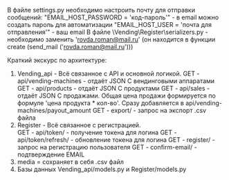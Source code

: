 В файле settings.py необходимо настроить почту для отправки сообщений:
"EMAIL_HOST_PASSWORD = 'код-пароль'" - в email можно создать пароль для автоматизации
"EMAIL_HOST_USER = 'почта для отправления'" - ваш email
В файле \Vending\Register\serializers.py - необходимо заменить 'rovda.roman@mail.ru' (он находится в функции create (send_mail ('rovda.roman@mail.ru')))

Краткий экскурс по архитектуре:
  1. Vending_api - Всё связанное с API и основной логикой.
     GET - api/vending-machines - отдаёт JSON С вендинговыми аппаратами
     GET - api/products - отдаёт JSON С продуктами
     GET - api/sales - отдаёт JSON С продажами. Общая цена продажи формируется по формуле 'цена продукта * кол-во'. Сразу добавляется в api/vending-machines/payout_amount
     GET - export/ - запрос на экспорт .csv файла
  3. Register - Всё связанное с регистрацией.</br>
     GET - api/token/ - получение токена для логина
     GET - api/token/refresh/ - обновление токена для логина
     GET - register/ - запрос на регистрацию пользователя
     GET - confirm-email/ - подтверждение EMAIL
  4. media = сохраняет в себя .csv файл
  5. Базы данных Vending_api/models.py и Register/models.py
